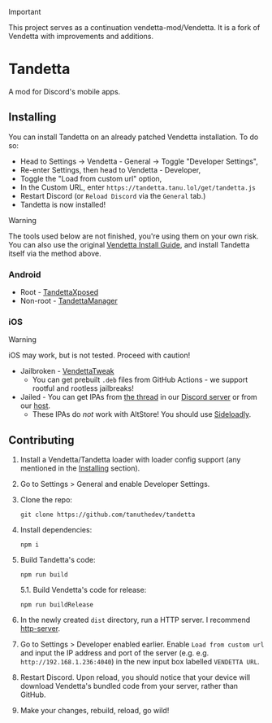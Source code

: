 > [!IMPORTANT]  
> This project serves as a continuation vendetta-mod/Vendetta.
> It is a fork of Vendetta with improvements and additions.

# Tandetta
A mod for Discord's mobile apps.

## Installing
You can install Tandetta on an already patched Vendetta installation. To do so:    
* Head to Settings -> Vendetta - General -> Toggle "Developer Settings",
* Re-enter Settings, then head to Vendetta - Developer,
* Toggle the "Load from custom url" option,
* In the Custom URL, enter `https://tandetta.tanu.lol/get/tandetta.js`
* Restart Discord (or `Reload Discord` via the `General` tab.)
* Tandetta is now installed!

> [!WARNING]  
> The tools used below are not finished, you're using them on your own risk.
> You can also use the original [Vendetta Install Guide](https://github.com/vendetta-mod/Vendetta?tab=readme-ov-file#installing),
> and install Tandetta itself via the method above.

### Android
* Root - [TandettaXposed](https://tandetta.tanu.lol/get/TandettaXposed.apk)
* Non-root - [TandettaManager](https://tandetta.tanu.lol/get/TandettaManager-signed.apk)

### iOS
> [!WARNING]
> iOS may work, but is not tested.
> Proceed with caution!
* Jailbroken - [VendettaTweak](https://github.com/vendetta-mod/VendettaTweak)
    - You can get prebuilt `.deb` files from GitHub Actions - we support rootful and rootless jailbreaks!
* Jailed - You can get IPAs from [the thread](https://discord.com/channels/1015931589865246730/1087295482667208766) in our [Discord server](https://discord.gg/n9QQ4XhhJP) or from our [host](https://discord.k6.tf/ios/).
    - These IPAs do *not* work with AltStore! You should use [Sideloadly](https://sideloadly.io).

## Contributing
1. Install a Vendetta/Tandetta loader with loader config support (any mentioned in the [Installing](#installing) section).

2. Go to Settings > General and enable Developer Settings.

3. Clone the repo:
    ```
    git clone https://github.com/tanuthedev/tandetta
    ```

4. Install dependencies:
    ```
    npm i
    ```

5. Build Tandetta's code:
    ```
    npm run build
    ```
    5.1. Build Vendetta's code for release:
    ```
    npm run buildRelease
    ```

6. In the newly created `dist` directory, run a HTTP server. I recommend [http-server](https://www.npmjs.com/package/http-server).

7. Go to Settings > Developer enabled earlier. Enable `Load from custom url` and input the IP address and port of the server (e.g.  e.g. `http://192.168.1.236:4040`) in the new input box labelled `VENDETTA URL`.

8. Restart Discord. Upon reload, you should notice that your device will download Vendetta's bundled code from your server, rather than GitHub.

9. Make your changes, rebuild, reload, go wild!
